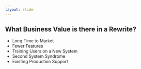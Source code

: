```yaml
---
layout: slide
---
```


## What Business Value is there in a Rewrite?

* Long Time to Market
* Fewer Features
* Training Users on a New System
* Second System Syndrome
* Existing Production Support
